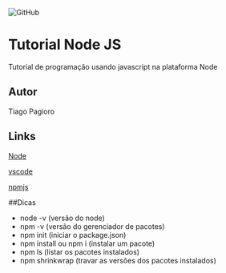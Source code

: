 ![GitHub](https://github.com/tiagopagioro/node)
# Tutorial Node JS
Tutorial de programação usando javascript na plataforma Node
## Autor
Tiago Pagioro
## Links
[Node](https://nodejs.org/en/)

[vscode](https://code.visualstudio.com/)

[npmjs](https://www.npmjs.com/package/repository)

##Dicas
- node -v (versão do node)
- npm -v (versão do gerenciador de pacotes)
- npm init (iniciar o package.json)
- npm install ou npm i (instalar um pacote)
- npm ls (listar os pacotes instalados)
- npm shrinkwrap (travar as versões dos pacotes instalados)
